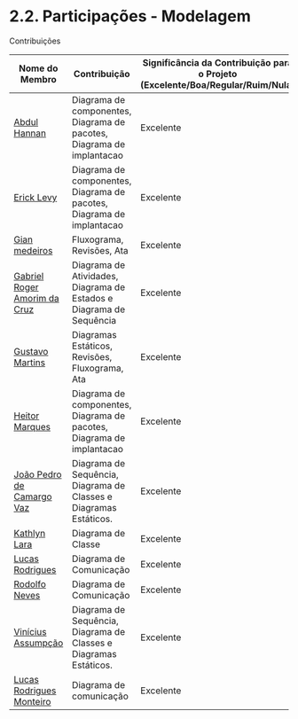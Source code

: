 # 2.2. Participações - Modelagem

Contribuições 

|Nome do Membro | Contribuição | Significância da Contribuição para o Projeto (Excelente/Boa/Regular/Ruim/Nula) |
| -- | -- | -- |
| [Abdul Hannan](https://github.com/hannanhunny01) | Diagrama de componentes, Diagrama de pacotes, Diagrama de implantacao  | Excelente |
| [Erick Levy](https://github.com/Ericklevy) | Diagrama de componentes, Diagrama de pacotes, Diagrama de implantacao | Excelente |
| [Gian medeiros](https://github.com/GianMedeiros) | Fluxograma, Revisões, Ata | Excelente |
| [Gabriel Roger Amorim da Cruz](https://github.com/GabrielRoger07) | Diagrama de Atividades, Diagrama de Estados e Diagrama de Sequência | Excelente |
| [Gustavo Martins](https://github.com/gustavomartins-github) | Diagramas Estáticos, Revisões, Fluxograma, Ata| Excelente |
| [Heitor Marques](https://github.com/heitormsb) | Diagrama de componentes, Diagrama de pacotes, Diagrama de implantacao | Excelente |
| [João Pedro de Camargo Vaz](https://github.com/JoaoPedro0803) |  Diagrama de Sequência, Diagrama de Classes e Diagramas Estáticos. | Excelente |
| [Kathlyn Lara](https://github.com/klmurussi)  | Diagrama de Classe |  Excelente |
| [Lucas Rodrigues](https://github.com/nickby2) | Diagrama de Comunicação |  Excelente |
| [Rodolfo Neves](https://github.com/roddas) | Diagrama de Comunicação |  Excelente |
| [Vinícius Assumpção](https://github.com/viniman27) |  Diagrama de Sequência, Diagrama de Classes e Diagramas Estáticos.  | Excelente |
| [Lucas Rodrigues Monteiro](https://github.com/nickby2) |  Diagrama de comunicação  | Excelente |
